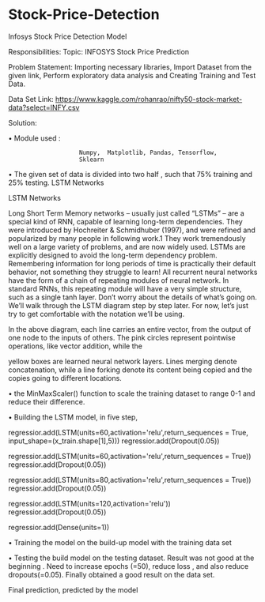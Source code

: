 # Stock-Price-Detection
Infosys Stock Price Detection  Model

Responsibilities:
             Topic: INFOSYS Stock Price Prediction

Problem Statement:  Importing necessary libraries,
Import Dataset from the given link, Perform exploratory data analysis and Creating Training and Test Data.


Data Set Link: https://www.kaggle.com/rohanrao/nifty50-stock-market-data?select=INFY.csv

Solution: 

•	Module used : 

                        Numpy,  Matplotlib, Pandas, Tensorflow,
                        Sklearn

•	The given set of data is divided into two half , such that 75% training and 25% testing.
LSTM Networks


LSTM Networks

Long Short Term Memory networks – usually just called “LSTMs” – are a special kind of RNN, capable of learning long-term dependencies. They were introduced by Hochreiter & Schmidhuber (1997), and were refined and popularized by many people in following work.1 They work tremendously well on a large variety of problems, and are now widely used.
LSTMs are explicitly designed to avoid the long-term dependency problem. Remembering information for long periods of time is practically their default behavior, not something they struggle to learn!
All recurrent neural networks have the form of a chain of repeating modules of neural network. In standard RNNs, this repeating module will have a very simple structure, such as a single tanh layer.
Don’t worry about the details of what’s going on. We’ll walk through the LSTM diagram step by step later. For now, let’s just try to get comfortable with the notation we’ll be using.

In the above diagram, each line carries an entire vector, from the output of one node to the inputs of others. The pink circles represent pointwise operations, like vector addition, while the 

yellow boxes are learned neural network layers. Lines merging denote concatenation, while a line forking denote its content being copied and the copies going to different locations.

•	the  MinMaxScaler() function to scale the training dataset to range 0-1 and reduce their difference.

•	Building the LSTM model, in five step,  


regressior.add(LSTM(units=60,activation='relu',return_sequences = True, input_shape=(x_train.shape[1],5)))
regressior.add(Dropout(0.05))

regressior.add(LSTM(units=60,activation='relu',return_sequences = True))
regressior.add(Dropout(0.05))

regressior.add(LSTM(units=80,activation='relu',return_sequences = True))
regressior.add(Dropout(0.05))

regressior.add(LSTM(units=120,activation='relu'))
regressior.add(Dropout(0.05))

regressior.add(Dense(units=1))

•	Training the model on the build-up model  with the training data set

•	Testing the build model on the testing dataset. Result was not good at the beginning . Need to increase epochs (=50), reduce loss , and also reduce dropouts(=0.05). Finally obtained a good result on the data set.

Final prediction, predicted by the model






